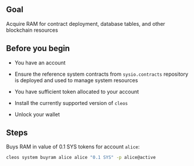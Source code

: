## Goal

Acquire RAM for contract deployment, database tables, and other blockchain resources

## Before you begin

* You have an account

* Ensure the reference system contracts from `sysio.contracts` repository is deployed and used to manage system resources

* You have sufficient token allocated to your account

* Install the currently supported version of `cleos`

* Unlock your wallet

## Steps

Buys RAM in value of 0.1 SYS tokens for account `alice`:

```sh
cleos system buyram alice alice "0.1 SYS" -p alice@active
```